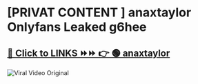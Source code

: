 
 # [PRIVAT CONTENT ] anaxtaylor Onlyfans Leaked g6hee

## <h2><a href="https://clipsfans.com/anaxtaylor&ref=git">🔗 Click to LINKS ⏩⏩ 👉 🟢 anaxtaylor </a></h2>

<a href="https://clipsfans.com/anaxtaylor&ref=git" rel="nofollow" data-target="animated-image.originalLink"><img src="https://i.ibb.co.com/xMMVF88/686577567.gif" alt="Viral Video Original" style="max-width: 100%; display: inline-block;" data-target="animated-image.originalImage"></a>

